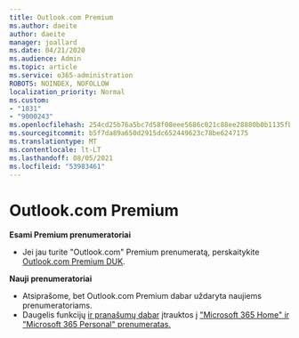 ```yaml
---
title: Outlook.com Premium
ms.author: daeite
author: daeite
manager: joallard
ms.date: 04/21/2020
ms.audience: Admin
ms.topic: article
ms.service: o365-administration
ROBOTS: NOINDEX, NOFOLLOW
localization_priority: Normal
ms.custom:
- "1831"
- "9000243"
ms.openlocfilehash: 254cd25b76a5bc7d58f08eee5686c021c88ee28880b0b1135fba8e2119355721
ms.sourcegitcommit: b5f7da89a650d2915dc652449623c78be6247175
ms.translationtype: MT
ms.contentlocale: lt-LT
ms.lasthandoff: 08/05/2021
ms.locfileid: "53983461"
---
```

# <a name="outlookcom-premium"></a>Outlook.com Premium

**Esami Premium prenumeratoriai**

- Jei jau turite "Outlook.com" Premium prenumeratą, perskaitykite [Outlook.com Premium DUK](https://support.office.com/article/cd5f03f6-1407-456a-9410-f8f24804746b?wt.mc_id=Office_Outlook_com_Alchemy).

**Nauji prenumeratoriai**

- Atsiprašome, bet Outlook.com Premium dabar uždaryta naujiems prenumeratoriams.
- Daugelis funkcijų [ir pranašumų dabar](https://support.office.com/article/78c6089c-7faf-44f5-82e2-efa9ebb921d2?wt.mc_id=Office_Outlook_com_Alchemy) įtrauktos į ["Microsoft 365 Home" ir "Microsoft 365 Personal" prenumeratas.](https://go.microsoft.com/fwlink/?linkid=2017122)